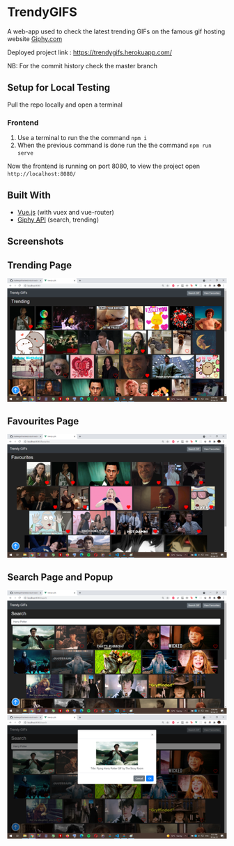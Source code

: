 # TrendyGIFS
A web-app used to check the latest trending GIFs on the famous gif hosting website [Giphy.com](https://giphy.com/)

Deployed project link : https://trendygifs.herokuapp.com/

NB: For the commit history check the master branch
## Setup for Local Testing

Pull the repo locally and open a terminal

### Frontend

1. Use a terminal to run the the command `npm i`
2. When the previous command is done run the the command `npm run serve`

Now the frontend is running on port 8080, to view the project open `http://localhost:8080/`


## Built With

* [Vue.js](https://vuejs.org/) (with vuex and vue-router)
* [Giphy API](https://developers.giphy.com/) (search, trending)

## Screenshots

## Trending Page
![alt Trending Page](screenshots/trending.png)
## Favourites Page
![alt Favourites Page](screenshots/favourites.png)
## Search Page and Popup
![alt Search Page](screenshots/search.png)
![alt Popup Page](screenshots/popup.png)


